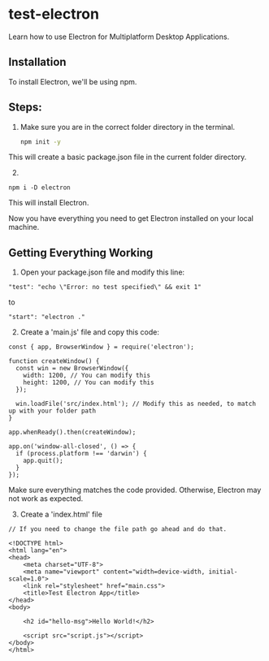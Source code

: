 # test-electron

Learn how to use Electron for Multiplatform Desktop Applications.

## Installation
 
To install Electron, we'll be using npm.

## Steps:

1. Make sure you are in the correct folder directory in the terminal.

   ```bash
   npm init -y
This will create a basic package.json file in the current folder directory.

2. 
``` 
npm i -D electron
```
This will install Electron.

Now you have everything you need to get Electron installed on your local machine.

## Getting Everything Working

1. Open your package.json file and modify this line:
```
"test": "echo \"Error: no test specified\" && exit 1"
```
to
```
"start": "electron ."
```

2. Create a 'main.js' file and copy this code:
```
const { app, BrowserWindow } = require('electron');

function createWindow() {
  const win = new BrowserWindow({
    width: 1200, // You can modify this
    height: 1200, // You can modify this
  });

  win.loadFile('src/index.html'); // Modify this as needed, to match up with your folder path
}

app.whenReady().then(createWindow);

app.on('window-all-closed', () => {
  if (process.platform !== 'darwin') {
    app.quit();
  }
});
```

Make sure everything matches the code provided. Otherwise, Electron may not work as expected.

3. Create a 'index.html' file
```
// If you need to change the file path go ahead and do that.

<!DOCTYPE html>
<html lang="en">
<head>
    <meta charset="UTF-8">
    <meta name="viewport" content="width=device-width, initial-scale=1.0">
    <link rel="stylesheet" href="main.css">
    <title>Test Electron App</title>
</head>
<body>

    <h2 id="hello-msg">Hello World!</h2>
  
    <script src="script.js"></script>
</body>
</html>
```
